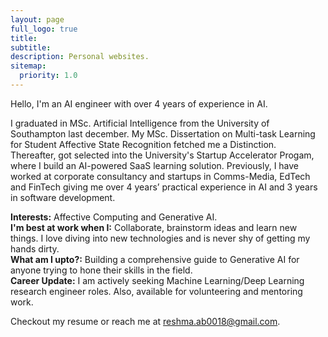 ```yaml
---
layout: page
full_logo: true
title: 
subtitle: 
description: Personal websites.
sitemap:
  priority: 1.0
---
```

<p class="describe-text">Hello, I'm an AI engineer with over 4 years of experience in AI.</p>
I graduated in MSc. Artificial Intelligence from the University of Southampton last december. My MSc. Dissertation on Multi-task Learning for Student Affective State Recognition fetched me a Distinction. <br/>
Thereafter, got selected into the University's Startup Accelerator Progam, where I build an AI-powered SaaS learning solution. Previously, I have worked at corporate consultancy and startups in Comms-Media, EdTech and FinTech giving me over 4 years’ practical experience in AI and 3 years in software development. <br/>

**Interests:** Affective Computing and Generative AI.<br/>
**I'm best at work when I:** Collaborate, brainstorm ideas and learn new things. I love diving into new technologies and is never shy of getting my hands dirty.<br/> 
**What am I upto?:** Building a comprehensive guide to Generative AI for anyone trying to hone their skills in the field.<br/> 
**Career Update:** I am actively seeking Machine Learning/Deep Learning research engineer roles. Also, available for volunteering and mentoring work.<br/>

Checkout my resume or reach me at reshma.ab0018@gmail.com.
<br>
<br>
<br>
<br>
<br>
<br>
<br>
